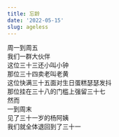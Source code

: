 ```yaml
---
title: 忘龄
date: '2022-05-15'
slug: ageless
---
```


周一到周五  
我们一群大伙伴  
这位三十三还小叫小钟  
那位三十四卖老叫老黄  
这位快满三十五面对生日蛋糕瑟瑟发抖  
那位挂在三十八的门槛上强留三十七  
然而  
一到周末  
见了三十一岁的杨阿姨  
我们就全体退回到了三十一

<!--# 没有人可以永远年轻，除了萧亚轩的男朋友和小丸子的妈妈杨阿姨。萧亚轩的男朋友不能让别人变年轻，但杨阿姨可以。 -->
